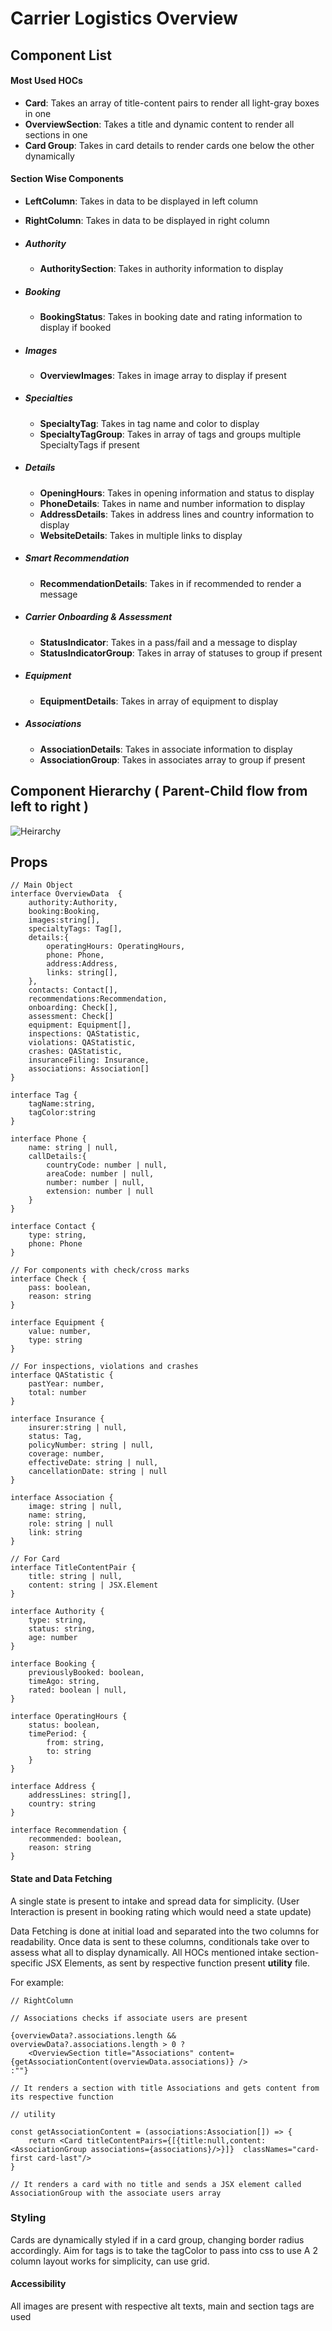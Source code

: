 # Carrier Logistics Overview

## Component List

#### Most Used HOCs

- **Card**: Takes an array of title-content pairs to render all light-gray boxes in one
- **OverviewSection**: Takes a title and dynamic content to render all sections in one
- **Card Group**: Takes in card details to render cards one below the other dynamically

#### Section Wise Components


- **LeftColumn**: Takes in data to be displayed in left column
- **RightColumn**: Takes in data to be displayed in right column
- ##### *Authority*
    - **AuthoritySection**: Takes in authority information to display

- ##### *Booking*
    - **BookingStatus**:  Takes in booking date and rating information to display if booked

- ##### *Images*
    - **OverviewImages**:  Takes in image array to display if present

- ##### *Specialties*
    - **SpecialtyTag**: Takes in tag name and color to display
    - **SpecialtyTagGroup**: Takes in array of tags and groups multiple SpecialtyTags if present

- ##### *Details*
    - **OpeningHours**:  Takes in opening information and status to display
    - **PhoneDetails**:  Takes in name and number information to display
    - **AddressDetails**:  Takes in address lines and country information to display
    - **WebsiteDetails**:  Takes in multiple links to display

- ##### *Smart Recommendation*
    - **RecommendationDetails**: Takes in if recommended to render a message

- ##### *Carrier Onboarding & Assessment*
    - **StatusIndicator**: Takes in a pass/fail and a message to display
    - **StatusIndicatorGroup**: Takes in array of statuses to group if present

- ##### *Equipment*
    - **EquipmentDetails**: Takes in array of equipment to display


- ##### *Associations*
    - **AssociationDetails**: Takes in associate information to display
    - **AssociationGroup**: Takes in associates array to group if present 


## Component Hierarchy ( Parent-Child flow from left to right )

![Heirarchy](Heirarchy.png)

## Props

```
// Main Object
interface OverviewData  {
    authority:Authority,
    booking:Booking,
    images:string[],
    specialtyTags: Tag[],
    details:{
        operatingHours: OperatingHours,
        phone: Phone,
        address:Address,
        links: string[],
    },
    contacts: Contact[],
    recommendations:Recommendation,
    onboarding: Check[],
    assessment: Check[]
    equipment: Equipment[],
    inspections: QAStatistic,
    violations: QAStatistic,
    crashes: QAStatistic,
    insuranceFiling: Insurance,
    associations: Association[]
}

interface Tag {
    tagName:string,
    tagColor:string
}

interface Phone {
    name: string | null,
    callDetails:{
        countryCode: number | null,
        areaCode: number | null,
        number: number | null,
        extension: number | null
    }
}

interface Contact {
    type: string,
    phone: Phone
}

// For components with check/cross marks
interface Check {
    pass: boolean,
    reason: string
}

interface Equipment {
    value: number,
    type: string
}

// For inspections, violations and crashes
interface QAStatistic {
    pastYear: number,
    total: number
}

interface Insurance {
    insurer:string | null,
    status: Tag,
    policyNumber: string | null,
    coverage: number,
    effectiveDate: string | null,
    cancellationDate: string | null
}

interface Association {
    image: string | null,
    name: string,
    role: string | null
    link: string
}

// For Card
interface TitleContentPair {
    title: string | null,
    content: string | JSX.Element
}

interface Authority {
    type: string,
    status: string,
    age: number
}

interface Booking {
    previouslyBooked: boolean,
    timeAgo: string,
    rated: boolean | null,
}

interface OperatingHours {
    status: boolean,
    timePeriod: {
        from: string,
        to: string
    }
}

interface Address {
    addressLines: string[],
    country: string
}

interface Recommendation {
    recommended: boolean,
    reason: string    
}

```

#### State and Data Fetching

A single state is present to intake and spread data for simplicity. (User Interaction is present in booking rating which would need a state update) 

Data Fetching is done at initial load and separated into the two columns for readability. Once data is sent to these columns, conditionals take over to assess what all to display dynamically. All HOCs mentioned intake section-specific JSX Elements, as sent by respective function present **utility** file.

For example:

```
// RightColumn

// Associations checks if associate users are present

{overviewData?.associations.length && overviewData?.associations.length > 0 ?
    <OverviewSection title="Associations" content={getAssociationContent(overviewData.associations)} />
:""}

// It renders a section with title Associations and gets content from its respective function 

```

```
// utility

const getAssociationContent = (associations:Association[]) => {
    return <Card titleContentPairs={[{title:null,content:<AssociationGroup associations={associations}/>}]}  classNames="card-first card-last"/>
}

// It renders a card with no title and sends a JSX element called AssociationGroup with the associate users array

```

### Styling

Cards are dynamically styled if in a card group, changing border radius accordingly.
Aim for tags is to take the tagColor to pass into css to use
A 2 column layout works for simplicity, can use grid.

#### Accessibility

All images are present with respective alt texts, main and section tags are used 
